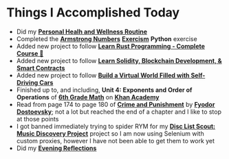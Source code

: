 # Things I Accomplished Today

- Did my **[Personal Healh and Wellness Routine](../../Routines/personal-health-and-wellness-routine-2024-week-4.md)**
- Completed the **[Armstrong Numbers](https://exercism.org/tracks/python/exercises/armstrong-numbers)** **[Exercism](https://exercism.org)** **Python** exercise
- Added new project to follow **[Learn Rust Programming - Complete Course 🦀](https://www.youtube.com/watch?v=BpPEoZW5IiY)**
- Added new project to follow **[Learn Solidity, Blockchain Development, & Smart Contracts](https://www.youtube.com/watch?v=umepbfKp5rI)**
- Added new project to follow **[Build a Virtual World Filled with Self-Driving Cars](https://www.youtube.com/watch?v=5iHejdqYIa8)**
- Finished up to, and including, **Unit 4: Exponents and Order of Operations** of **[6th Grade Math](https://www.khanacademy.org/math/cc-sixth-grade-math)** on **[Khan Academy](https://www.khanacademy.org)**
- Read from page 174 to page 180 of **[Crime and Punishment](https://www.goodreads.com/book/show/7144.Crime_and_Punishment)** by **[Fyodor Dostoevsky](https://www.goodreads.com/author/show/3137322.Fyodor_Dostoevsky)**; not a lot but reached the end of a chapter and I like to stop at those points
- I got banned immediately trying to spider RYM for my **[Disc List Scout: Music Discovery Project](https://github.com/evorhard/Disc-List-Scout--Music-Discovery)** project so I am now using Selenium with custom proxies, however I have not been able to get them to work yet
- Did my **[Evening Reflections](../../Routines/evening-reflections.md)**

